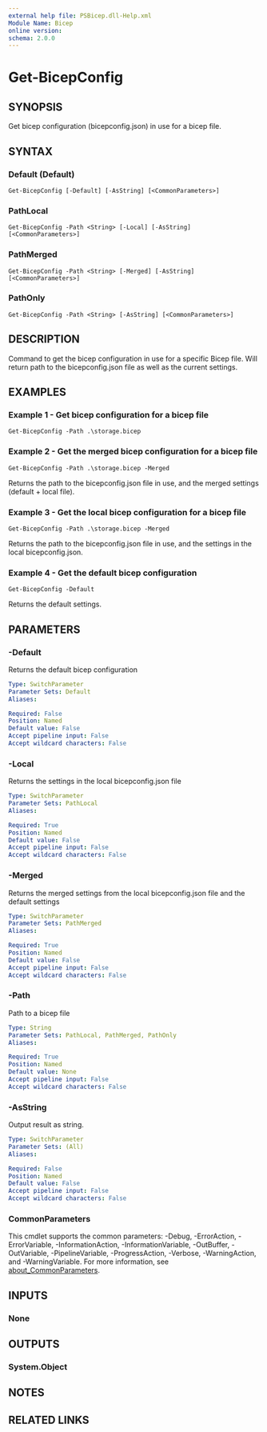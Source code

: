 ```yaml
---
external help file: PSBicep.dll-Help.xml
Module Name: Bicep
online version:
schema: 2.0.0
---
```


# Get-BicepConfig

## SYNOPSIS
Get bicep configuration (bicepconfig.json) in use for a bicep file.

## SYNTAX

### Default (Default)
```
Get-BicepConfig [-Default] [-AsString] [<CommonParameters>]
```

### PathLocal
```
Get-BicepConfig -Path <String> [-Local] [-AsString] [<CommonParameters>]
```

### PathMerged
```
Get-BicepConfig -Path <String> [-Merged] [-AsString] [<CommonParameters>]
```

### PathOnly
```
Get-BicepConfig -Path <String> [-AsString] [<CommonParameters>]
```

## DESCRIPTION
Command to get the bicep configuration in use for a specific Bicep file.
Will return path to the bicepconfig.json file as well as the current settings.

## EXAMPLES

### Example 1 - Get bicep configuration for a bicep file
```
Get-BicepConfig -Path .\storage.bicep
```

### Example 2 - Get the merged bicep configuration for a bicep file
```
Get-BicepConfig -Path .\storage.bicep -Merged
```

Returns the path to the bicepconfig.json file in use, and the merged settings (default + local file).

### Example 3 - Get the local bicep configuration for a bicep file
```
Get-BicepConfig -Path .\storage.bicep -Merged
```

Returns the path to the bicepconfig.json file in use, and the settings in the local bicepconfig.json.

### Example 4 - Get the default bicep configuration
```
Get-BicepConfig -Default
```

Returns the default settings.

## PARAMETERS

### -Default
Returns the default bicep configuration

```yaml
Type: SwitchParameter
Parameter Sets: Default
Aliases:

Required: False
Position: Named
Default value: False
Accept pipeline input: False
Accept wildcard characters: False
```

### -Local
Returns the settings in the local bicepconfig.json file

```yaml
Type: SwitchParameter
Parameter Sets: PathLocal
Aliases:

Required: True
Position: Named
Default value: False
Accept pipeline input: False
Accept wildcard characters: False
```

### -Merged
Returns the merged settings from the local bicepconfig.json file and the default settings

```yaml
Type: SwitchParameter
Parameter Sets: PathMerged
Aliases:

Required: True
Position: Named
Default value: False
Accept pipeline input: False
Accept wildcard characters: False
```

### -Path
Path to a bicep file

```yaml
Type: String
Parameter Sets: PathLocal, PathMerged, PathOnly
Aliases:

Required: True
Position: Named
Default value: None
Accept pipeline input: False
Accept wildcard characters: False
```

### -AsString
Output result as string.

```yaml
Type: SwitchParameter
Parameter Sets: (All)
Aliases:

Required: False
Position: Named
Default value: False
Accept pipeline input: False
Accept wildcard characters: False
```

### CommonParameters
This cmdlet supports the common parameters: -Debug, -ErrorAction, -ErrorVariable, -InformationAction, -InformationVariable, -OutBuffer, -OutVariable, -PipelineVariable, -ProgressAction, -Verbose, -WarningAction, and -WarningVariable. For more information, see [about_CommonParameters](http://go.microsoft.com/fwlink/?LinkID=113216).

## INPUTS

### None
## OUTPUTS

### System.Object
## NOTES

## RELATED LINKS
